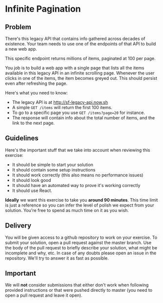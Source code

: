 # Infinite Pagination

## Problem

There's this legacy API that contains info gathered across decades of existence. Your team needs to use one of the endpoints of that API to build a new web app.

This specific endpoint returns millions of items, paginated at 100 per page.

You job is to build a web app with a single page that lists all the items available in this legacy API in an infinite scrolling page. Whenever the user clicks in one of the items, the item becomes greyed out. This should persist even after refreshing the page.

Here's what you need to know:

- The legacy API is at http://sf-legacy-api.now.sh
- A simple `GET /items` will return the first 100 items.
- To go to a specific page you use `GET /items?page=20` for instance.
- The response will contain info about the total number of items, and the link to the next page.

## Guidelines

Here's the important stuff that we take into account when reviewing this exercise:

- It should be simple to start your solution
- It should contain some setup instructions
- It should work correctly (this also means no performance issues)
- It should look good
- It should have an automated way to prove it's working correctly
- It should use React.

**Ideally** we want this exercise to take you **around 90 minutes**. This time limit is just a reference so you can infer the level of polish we expect from your solution. You're free to spend as much time on it as you wish.

## Delivery

You will be given access to a github repository to work on your exercise. To submit your solution, open a pull request against the master branch. Use the body of the pull request to briefly describe your solution, what might be incomplete and why, etc. In case of any doubts please open an issue in the repository. We'll try to answer it as fast as possible.

## Important

We will **not** consider submissions that either don't work when following provided instructions or that were pushed directly to master (you need to open a pull request and leave it open).
